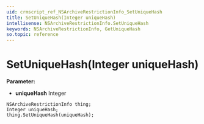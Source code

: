 ```yaml
---
uid: crmscript_ref_NSArchiveRestrictionInfo_SetUniqueHash
title: SetUniqueHash(Integer uniqueHash)
intellisense: NSArchiveRestrictionInfo.SetUniqueHash
keywords: NSArchiveRestrictionInfo, GetUniqueHash
so.topic: reference
---
```


# SetUniqueHash(Integer uniqueHash)

**Parameter:** 
* **uniqueHash** Integer

```crmscript
NSArchiveRestrictionInfo thing;
Integer uniqueHash;
thing.SetUniqueHash(uniqueHash);
```

